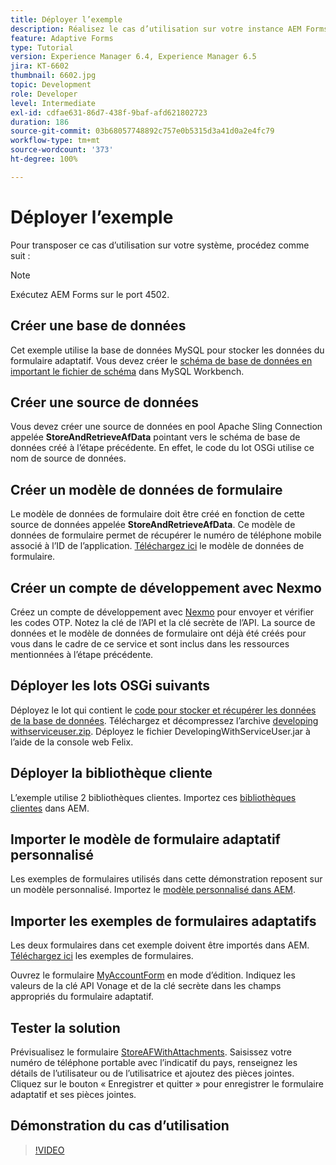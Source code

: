 ```yaml
---
title: Déployer l’exemple
description: Réalisez le cas d’utilisation sur votre instance AEM Forms locale.
feature: Adaptive Forms
type: Tutorial
version: Experience Manager 6.4, Experience Manager 6.5
jira: KT-6602
thumbnail: 6602.jpg
topic: Development
role: Developer
level: Intermediate
exl-id: cdfae631-86d7-438f-9baf-afd621802723
duration: 186
source-git-commit: 03b68057748892c757e0b5315d3a41d0a2e4fc79
workflow-type: tm+mt
source-wordcount: '373'
ht-degree: 100%

---
```


# Déployer l’exemple

Pour transposer ce cas d’utilisation sur votre système, procédez comme suit :

>[!NOTE]
>Exécutez AEM Forms sur le port 4502.


## Créer une base de données

Cet exemple utilise la base de données MySQL pour stocker les données du formulaire adaptatif. Vous devez créer le [schéma de base de données en important le fichier de schéma](assets/data-base-schema.sql) dans MySQL Workbench.

## Créer une source de données

Vous devez créer une source de données en pool Apache Sling Connection appelée **StoreAndRetrieveAfData** pointant vers le schéma de base de données créé à l’étape précédente. En effet, le code du lot OSGi utilise ce nom de source de données.

## Créer un modèle de données de formulaire

Le modèle de données de formulaire doit être créé en fonction de cette source de données appelée **StoreAndRetrieveAfData**. Ce modèle de données de formulaire permet de récupérer le numéro de téléphone mobile associé à l’ID de l’application. [Téléchargez ici](assets/2-Factor-Authentication-DataSource-and-FDM.zip) le modèle de données de formulaire.

## Créer un compte de développement avec Nexmo

Créez un compte de développement avec [Nexmo](https://dashboard.nexmo.com/) pour envoyer et vérifier les codes OTP. Notez la clé de l’API et la clé secrète de l’API. La source de données et le modèle de données de formulaire ont déjà été créés pour vous dans le cadre de ce service et sont inclus dans les ressources mentionnées à l’étape précédente.

## Déployer les lots OSGi suivants

Déployez le lot qui contient le [code pour stocker et récupérer les données de la base de données](assets/SaveAndResume.core-1.0.0-SNAPSHOT.jar).
Téléchargez et décompressez l’archive [developing withserviceuser.zip](https://experienceleague.adobe.com/docs/experience-manager-learn/assets/developingwithserviceuser.zip?lang=fr).
Déployez le fichier DevelopingWithServiceUser.jar à l’aide de la console web Felix.

## Déployer la bibliothèque cliente

L’exemple utilise 2 bibliothèques clientes. Importez ces [bibliothèques clientes](assets/store-af-with-attachments-client-lib.zip) dans AEM.

## Importer le modèle de formulaire adaptatif personnalisé

Les exemples de formulaires utilisés dans cette démonstration reposent sur un modèle personnalisé. Importez le [modèle personnalisé dans AEM](assets/custom-template-with-page-component.zip).

## Importer les exemples de formulaires adaptatifs

Les deux formulaires dans cet exemple doivent être importés dans AEM. [Téléchargez ici](assets/sample-forms.zip) les exemples de formulaires.

Ouvrez le formulaire [MyAccountForm](http://localhost:4502/editor.html/content/forms/af/myaccountform.html) en mode d’édition. Indiquez les valeurs de la clé API Vonage et de la clé secrète dans les champs appropriés du formulaire adaptatif.

## Tester la solution

Prévisualisez le formulaire [StoreAFWithAttachments](http://localhost:4502/content/dam/formsanddocuments/storeafwithattachments/jcr:content?wcmmode=disabled).
Saisissez votre numéro de téléphone portable avec l’indicatif du pays, renseignez les détails de l’utilisateur ou de l’utilisatrice et ajoutez des pièces jointes. Cliquez sur le bouton « Enregistrer et quitter » pour enregistrer le formulaire adaptatif et ses pièces jointes.


## Démonstration du cas d’utilisation

>[!VIDEO](https://video.tv.adobe.com/v/346929?quality=12&learn=on&captions=fre_fr)
